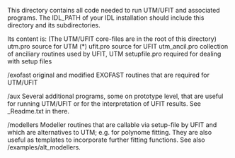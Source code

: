 This directory contains all code needed to run UTM/UFIT and associated programs.
The IDL_PATH of your IDL installation should include this directory and its subdirectories.

Its content is:
(The UTM/UFIT core-files are in the root of this directory)
utm.pro	      	source for UTM (*)
ufit.pro      	source for UFIT
utm_ancil.pro    collection of anciliary routines used by UFIT, UTM
setupfile.pro       required for dealing with setup files	

/exofast     original and modified EXOFAST routines that are required for UTM/UFIT

/aux         Several additional programs, some on prototype level, that are useful for running UTM/UFIT or for the interpretation of UFIT results. See _Readme.txt in there.

/modellers    Modeller routines that are callable via setup-file by UFIT and which are alternatives to UTM; e.g. for polynome fitting. They are also useful as templates to incorporate further fitting functions. See also /examples/alt_modellers. 



